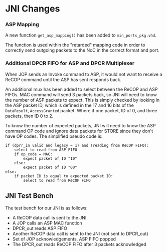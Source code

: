 # JNI Changes

### ASP Mapping

A new function `get_asp_mapping()` has been added to `min_ports_pkg.vhd`. 

The function is used within the "retarded" mapping code in order to correctly send outgoing packets to the NoC in the correct format and port. 

### Additional DPCR FIFO for ASP and DPCR Multiplexer

When JOP sends an Invoke command to ASP, it would not want to receive a ReCOP command until the ASP has sent responds back. 

An additional mux has been added to select between the ReCOP and ASP FIFOs. MAC command will send 3 packets back, so JNI will need to know the number of ASP packets to expect.  This is simply checked by looking in the ASP packet ID, which is defined in the 17 and 16 bits of the `DataResult,AccessGranted` packet. Where if one packet, ID of 0, and three packets, then ID 0 to 2.

To know the number of expected packets, JNI will need to know the ASP command OP code and ignore data packets for STORE since they don't have OP codes. The simplified pseudo code is:

```
if (dprr_in valid and legacy = 1) and (reading from ReCOP FIFO):
	select to read from ASP FIFO
	if op_code = MAC:
		expect packet of ID "10"
	else:
		expect packet of ID "00"
else:
	if packet ID is equal to expected packet ID:
		select to read from ReCOP FIFO
```

## JNI Test Bench

The test bench for our JNI is as follows:

- A ReCOP data call is sent to the JNI
- A JOP calls an ASP MAC function
- DPCR_out reads ASP FIFO
- Another ReCOP data call is sent to the JNI (not sent to DPCR_out)
- Set of JOP acknowledgements, ASP FIFO popped
- The DPCR_out reads ReCOP FIFO after 3 packets acknowledged


